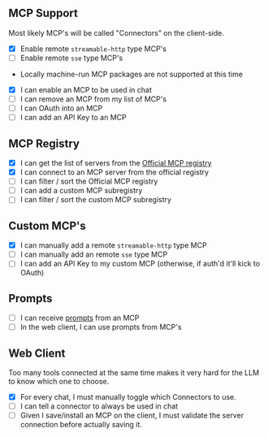 ## MCP Support

Most likely MCP's will be called "Connectors" on the client-side.

- [x] Enable remote `streamable-http` type MCP's
- [ ] Enable remote `sse` type MCP's
- Locally machine-run MCP packages are not supported at this time
- [x] I can enable an MCP to be used in chat
- [ ] I can remove an MCP from my list of MCP's
- [ ] I can OAuth into an MCP
- [ ] I can add an API Key to an MCP

## MCP Registry

- [x] I can get the list of servers from the [Official MCP registry](./apps/server/src/lib/mcp-registry/index.ts)
- [x] I can connect to an MCP server from the official registry
- [ ] I can filter / sort the Official MCP registry
- [ ] I can add a custom MCP subregistry
- [ ] I can filter / sort the custom MCP subregistry

## Custom MCP's

- [x] I can manually add a remote `streamable-http` type MCP
- [ ] I can manually add an remote `sse` type MCP
- [ ] I can add an API Key to my custom MCP (otherwise, if auth'd it'll kick to OAuth)

## Prompts

- [ ] I can receive [prompts](https://modelcontextprotocol.io/specification/2025-06-18/server/prompts) from an MCP
- [ ] In the web client, I can use prompts from MCP's

## Web Client

Too many tools connected at the same time makes it very hard for the LLM to know which one to choose. 

- [x] For every chat, I must manually toggle which Connectors to use. 
- [ ] I can tell a connector to always be used in chat
- [ ] Given I save/install an MCP on the client, I must validate the server connection before actually saving it.
